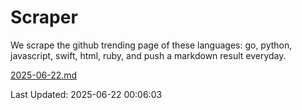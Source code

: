 # Scraper

We scrape the github trending page of these languages: go, python, javascript, swift, html, ruby, and push a markdown result everyday.

[2025-06-22.md](https://github.com/henson/Scraper/blob/master/2025-06-22.md)

Last Updated: 2025-06-22 00:06:03